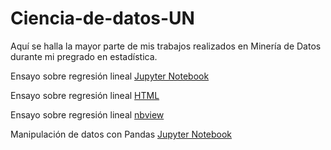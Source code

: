 # Ciencia-de-datos-UN
Aquí se halla la mayor parte de mis trabajos realizados en Minería de Datos durante mi pregrado en estadística. 

Ensayo sobre regresión lineal [Jupyter Notebook](https://github.com/Jefferson443/Ciencia-de-datos-UN/blob/main/Tareas%20UN/Ensayo%20-%20Regresi%C3%B3n%20Lineal.ipynb)

Ensayo sobre regresión lineal [HTML](https://htmlpreview.github.io/?https://github.com/Jefferson443/Ciencia-de-datos-UN/blob/main/Tareas%20UN/Ensayo%20-%20Regresi%C3%B3n%20Lineal.html)

Ensayo sobre regresión lineal [nbview](https://nbviewer.jupyter.org/github/Jefferson443/Ciencia-de-datos-UN/blob/main/Tareas%20UN/Ensayo%20-%20Regresi%C3%B3n%20Lineal.ipynb)

Manipulación de datos con Pandas [Jupyter Notebook](https://github.com/Jefferson443/Ciencia-de-datos-UN/blob/main/Tareas%20UN/Introducci%C3%B3n%20a%20Python.ipynb)
